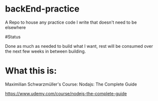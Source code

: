 # backEnd-practice
A Repo to house any practice code I write that doesn't need to be elsewhere

#Status

Done as much as needed to build what I want, rest will be consumed over the next few weeks in between building. 

# What this is:

Maximilian Schwarzmüller's Course: Nodajs: The Complete Guide

https://www.udemy.com/course/nodejs-the-complete-guide
